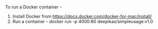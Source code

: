 To run a Docker container -

1. Install Docker from https://docs.docker.com/docker-for-mac/install/
2. Run a container - 
    docker run -p 4000:80 deepikas/simpleusage:v1.0
